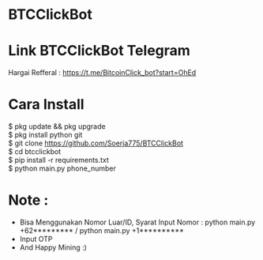 # BTCClickBot
# Link BTCClickBot Telegram
Hargai Refferal : https://t.me/BitcoinClick_bot?start=OhEd

# Cara Install 
$ pkg update && pkg upgrade<br>
$ pkg install python git <br>
$ git clone https://github.com/Soerja775/BTCClickBot<br>
$ cd btcclickbot<br>
$ pip install -r requirements.txt<br>
$ python main.py phone_number<br>

# Note :
- Bisa Menggunakan Nomor Luar/ID, Syarat Input Nomor : python main.py +62********* / python main.py +1**********
- Input OTP
- And Happy Mining :)
